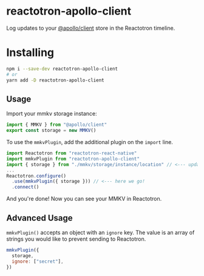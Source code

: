 # reactotron-apollo-client

Log updates to your [@apollo/client](https://github.com/mrousavy/@apollo/client) store in the Reactotron timeline.

# Installing

```bash
npm i --save-dev reactotron-apollo-client
# or
yarn add -D reactotron-apollo-client
```

## Usage

Import your mmkv storage instance:

```js
import { MMKV } from "@apollo/client"
export const storage = new MMKV()
```

To use the `mmkvPlugin`, add the additional plugin on the `import` line.

```js
import Reactotron from "reactotron-react-native"
import mmkvPlugin from "reactotron-apollo-client"
import { storage } from "./mmkv/storage/instance/location" // <--- update this location
...
Reactotron.configure()
  .use(mmkvPlugin({ storage })) // <--- here we go!
  .connect()
```

And you're done! Now you can see your MMKV in Reactotron.

## Advanced Usage

`mmkvPlugin()` accepts an object with an `ignore` key. The value is an array of strings you would like to prevent sending to Reactotron.

```js
mmkvPlugin({
  storage,
  ignore: ["secret"],
})
```
